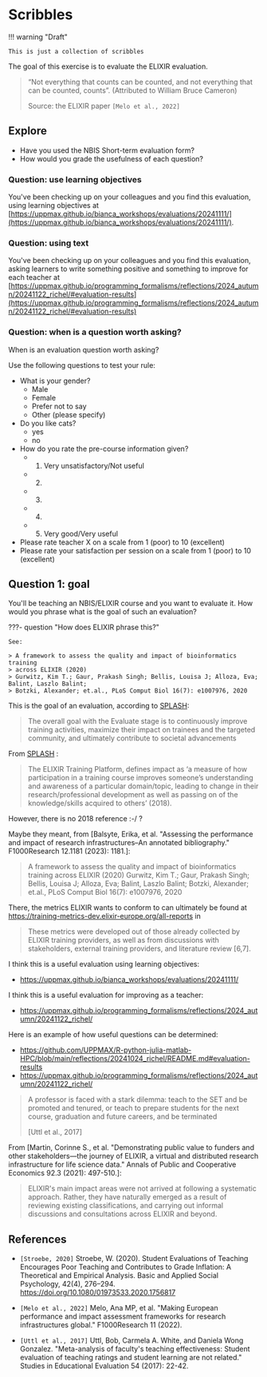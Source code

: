# Scribbles

!!! warning "Draft"

    This is just a collection of scribbles

The goal of this exercise is to evaluate the ELIXIR evaluation.

> “Not everything that counts can be counted,
> and not everything that can be counted, counts”. (Attributed to William Bruce Cameron)
>
> Source: the ELIXIR paper `[Melo et al., 2022]`

## Explore

- Have you used the NBIS Short-term evaluation form?
- How would you grade the usefulness of each question?

### Question: use learning objectives

You've been checking up on your colleagues and you find this
evaluation, using learning objectives at
[https://uppmax.github.io/bianca_workshops/evaluations/20241111/](https://uppmax.github.io/bianca_workshops/evaluations/20241111/).

### Question: using text

You've been checking up on your colleagues and you find this
evaluation, asking learners to write something positive
and something to improve for each teacher at
[https://uppmax.github.io/programming_formalisms/reflections/2024_autumn/20241122_richel/#evaluation-results](https://uppmax.github.io/programming_formalisms/reflections/2024_autumn/20241122_richel/#evaluation-results)

### Question: when is a question worth asking?

When is an evaluation question worth asking?

Use the following questions to test your rule:

- What is your gender?
    - Male
    - Female
    - Prefer not to say
    - Other (please specify)
- Do you like cats?
    - yes
    - no
- How do you rate the pre-course information given?
    - 1. Very unsatisfactory/Not useful
    - 2. 
    - 3. 
    - 4. 
    - 5. Very good/Very useful
- Please rate teacher X on a scale from 1 (poor) to 10 (excellent)
- Please rate your satisfaction per session on a scale from 1 (poor) to 10 (excellent)

## Question 1: goal

You'll be teaching an NBIS/ELIXIR course and you want to evaluate it.
How would you phrase what is the goal of such an evaluation?

???- question "How does ELIXIR phrase this?"

    See:

    > A framework to assess the quality and impact of bioinformatics training
    > across ELIXIR (2020)
    > Gurwitz, Kim T.; Gaur, Prakash Singh; Bellis, Louisa J; Alloza, Eva; Balint, Laszlo Balint;
    > Botzki, Alexander; et.al., PLoS Comput Biol 16(7): e1007976, 2020

This is the goal of an evaluation, according to [SPLASH](https://elixir-europe-training.github.io/ELIXIR-Training-SPLASH/evaluate):

> The overall goal with the Evaluate stage is to continuously improve training activities, maximize their impact on trainees and the targeted community, and ultimately contribute to societal advancements

From [SPLASH](https://elixir-europe-training.github.io/ELIXIR-Training-SPLASH/evaluate) :

> The ELIXIR Training Platform, defines impact as ‘a measure of how participation in a training course improves someone’s understanding and awareness of a particular domain/topic, leading to change in their research/professional development as well as passing on of the knowledge/skills acquired to others’ (2018).

However, there is no 2018 reference :-/ ?

Maybe they meant, from [Balsyte, Erika, et al. "Assessing the performance and impact of research infrastructures–An annotated bibliography." F1000Research 12.1181 (2023): 1181.]:

> A framework to assess the quality and impact of bioinformatics training
> across ELIXIR (2020)
> Gurwitz, Kim T.; Gaur, Prakash Singh; Bellis, Louisa J; Alloza, Eva; Balint, Laszlo Balint;
> Botzki, Alexander; et.al., PLoS Comput Biol 16(7): e1007976, 2020

There, the metrics ELIXIR wants to conform to can ultimately be found
at https://training-metrics-dev.elixir-europe.org/all-reports in

> These metrics were developed out of those already collected by ELIXIR
> training providers, as well as from discussions with stakeholders,
> external training providers, and literature review [6,7].

I think this is a useful evaluation using learning objectives:
- https://uppmax.github.io/bianca_workshops/evaluations/20241111/

I think this is a useful evaluation for improving as a teacher:
- https://uppmax.github.io/programming_formalisms/reflections/2024_autumn/20241122_richel/

Here is an example of how useful questions can be determined:

- https://github.com/UPPMAX/R-python-julia-matlab-HPC/blob/main/reflections/20241024_richel/README.md#evaluation-results
- https://uppmax.github.io/programming_formalisms/reflections/2024_autumn/20241122_richel/

> A professor is faced with a stark dilemma: teach to the SET and be promoted and tenured, or teach to prepare students for the next course, graduation and future careers, and be terminated
>
> [Uttl et al., 2017]

From [Martin, Corinne S., et al. "Demonstrating public value to funders and other stakeholders—the journey of ELIXIR, a virtual and distributed research infrastructure for life science data." Annals of Public and Cooperative Economics 92.3 (2021): 497-510.]: 

> ELIXIR's main impact areas were not arrived at following a systematic
> approach. Rather, they have naturally emerged as a result of reviewing
> existing classifications, and carrying out informal discussions and
> consultations across ELIXIR and beyond. 

## References

- `[Stroebe, 2020]` Stroebe, W. (2020). Student Evaluations of Teaching Encourages Poor Teaching and Contributes to Grade Inflation: A Theoretical and Empirical Analysis. Basic and Applied Social Psychology, 42(4), 276–294. https://doi.org/10.1080/01973533.2020.1756817

- `[Melo et al., 2022]` Melo, Ana MP, et al. "Making European performance and impact assessment frameworks for research infrastructures global." F1000Research 11 (2022).

- `[Uttl et al., 2017]` Uttl, Bob, Carmela A. White, and Daniela Wong Gonzalez. "Meta-analysis of faculty's teaching effectiveness: Student evaluation of teaching ratings and student learning are not related." Studies in Educational Evaluation 54 (2017): 22-42.
